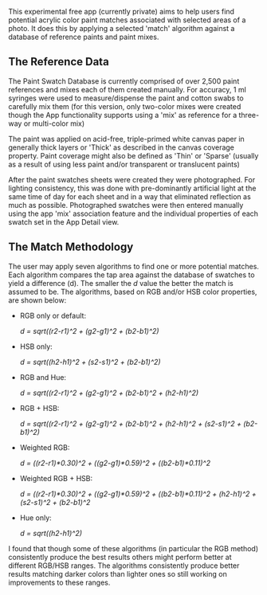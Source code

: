 This experimental free app (currently private) aims to help users find potential acrylic color paint matches associated with selected areas of a photo. It does this by applying a selected 'match' algorithm against a database of reference paints and paint mixes.

## The Reference Data

The Paint Swatch Database is currently comprised of over 2,500 paint references and mixes each of them created manually. For accuracy, 1 ml syringes were used to measure/dispense the paint and cotton swabs to carefully mix them (for this version, only two-color mixes were created though the App functionality supports using a 'mix' as reference for a three-way or multi-color mix)

The paint was applied on acid-free, triple-primed white canvas paper in generally thick layers or 'Thick' as described in the canvas coverage property. Paint coverage might also be defined as 'Thin' or 'Sparse' (usually as a result of using less paint and/or transparent or translucent paints)

After the paint swatches sheets were created they were photographed. For lighting consistency, this was done with pre-dominantly artificial light at the same time of day for each sheet and in a way that eliminated reflection as much as possible. Photographed swatches were then entered manually using the app 'mix' association feature and the individual properties of each swatch set in the App Detail view.

## The Match Methodology

The user may apply seven algorithms to find one or more potential matches. Each algorithm compares the tap area against the database of swatches to yield a difference (d). The smaller the _d_ value the better the match is assumed to be. The algorithms, based on RGB and/or HSB color properties, are shown below:

* RGB only or default:

   _d = sqrt((r2-r1)^2 + (g2-g1)^2 + (b2-b1)^2)_


* HSB only:

   _d = sqrt((h2-h1)^2 + (s2-s1)^2 + (b2-b1)^2)_


* RGB and Hue:

   _d = sqrt((r2-r1)^2 + (g2-g1)^2 + (b2-b1)^2 + (h2-h1)^2)_


* RGB + HSB:

   _d = sqrt((r2-r1)^2 + (g2-g1)^2 + (b2-b1)^2 + (h2-h1)^2 + (s2-s1)^2 + (b2-b1)^2)_


* Weighted RGB:

   _d = ((r2-r1)*0.30)^2 + ((g2-g1)*0.59)^2 + ((b2-b1)*0.11)^2_


* Weighted RGB + HSB:

   _d = ((r2-r1)*0.30)^2 + ((g2-g1)*0.59)^2 + ((b2-b1)*0.11)^2 + (h2-h1)^2 + (s2-s1)^2 + (b2-b1)^2_


* Hue only:

   _d = sqrt((h2-h1)^2)_


I found that though some of these algorithms (in particular the RGB method) consistently produce the best results others might perform better at different RGB/HSB ranges. The algorithms consistently produce better results matching darker colors than lighter ones so still working on improvements to these ranges.
